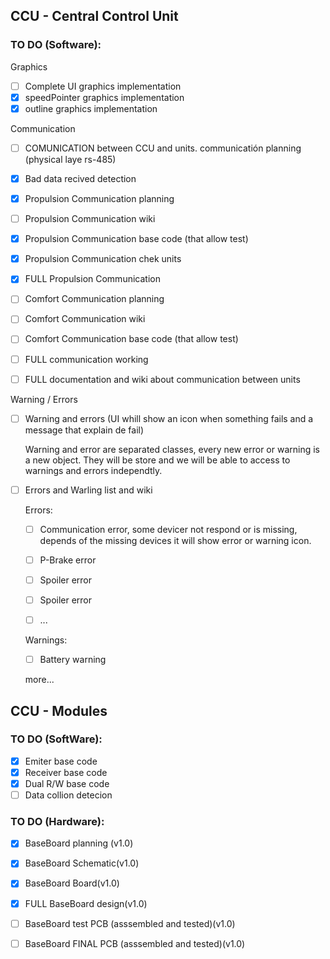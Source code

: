 ## CCU - Central Control Unit

 ### TO DO (Software):
 Graphics
 - [ ] Complete UI graphics implementation
 - [x] speedPointer graphics implementation
 - [x] outline graphics implementation
 
 Communication
 - [ ] COMUNICATION between CCU and units. communicatión planning (physical laye rs-485)
 - [x] Bad data recived detection
 - [x] Propulsion Communication planning
 - [ ] Propulsion Communication wiki
 - [x] Propulsion Communication base code (that allow test)
 - [x] Propulsion Communication chek units
 - [x] FULL Propulsion Communication
 - [ ] Comfort Communication planning
 - [ ] Comfort Communication wiki
 - [ ] Comfort Communication base code (that allow test)
 - [ ] FULL communication working
 
 - [ ] FULL documentation and wiki about communication between units
 
 Warning / Errors
 - [ ] Warning and errors (UI whill show an icon when something fails and a message that explain de fail)

 	Warning and error are separated classes, every new error or warning is a new object. They will be store and we will be able to access to warnings and errors independtly.
 - [ ] Errors and Warling list and wiki 

 	Errors: 
 	- [ ] Communication error, some devicer not respond or is missing, depends of the missing devices it will show error or warning icon.

 	- [ ] P-Brake  error
 	- [ ] Spoiler error
	- [ ] Spoiler error
	- [ ] ...

 	Warnings:

 	- [ ] Battery warning

	more...
 

## CCU - Modules

 ### TO DO (SoftWare):
  - [x] Emiter base code
  - [X] Receiver base code
  - [X] Dual R/W base code
  - [ ] Data collion detecion

 ### TO DO (Hardware):

 - [X] BaseBoard planning (v1.0)
 - [X] BaseBoard Schematic(v1.0)
 - [X] BaseBoard Board(v1.0)
 - [X] FULL BaseBoard design(v1.0)
 - [ ] BaseBoard test PCB (asssembled and tested)(v1.0)
 - [ ] BaseBoard FINAL PCB (asssembled and tested)(v1.0)
 
